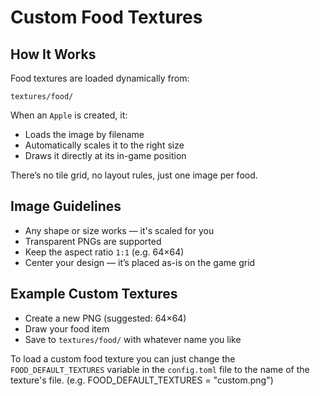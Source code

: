 # Custom Food Textures

## How It Works
Food textures are loaded dynamically from:
```
textures/food/
```
When an `Apple` is created, it:

- Loads the image by filename
- Automatically scales it to the right size
- Draws it directly at its in-game position

There’s no tile grid, no layout rules, just one image per food.

## Image Guidelines
- Any shape or size works — it's scaled for you
- Transparent PNGs are supported
- Keep the aspect ratio `1:1` (e.g. 64×64)
- Center your design — it’s placed as-is on the game grid

## Example Custom Textures
- Create a new PNG (suggested: 64×64)
- Draw your food item
- Save to `textures/food/` with whatever name you like

To load a custom food texture you can just change the `FOOD_DEFAULT_TEXTURES` variable in the `config.toml` file to the name of the texture's file.
(e.g. FOOD_DEFAULT_TEXTURES = "custom.png")